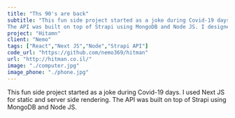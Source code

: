```yaml
---
title: "Ths 90's are back"
subtitle: "This fun side project started as a joke during Covid-19 days. I used Next JS for static and server side rendering.
The API was built on top of Strapi using MongoDB and Node JS. I designed, developed and maintained"
project: "Hitamn"
client: "Nemo"
tags: ["React","Next JS","Node","Strapi API"]
code_url: "https://github.com/nemo369/hitman"
url: "http://hitman.co.il/"
image: "./computer.jpg"
image_phone: "./phone.jpg"
---
```


This fun side project started as a joke during Covid-19 days. I used Next JS for static and server side rendering.
The API was built on top of Strapi using MongoDB and Node JS.
